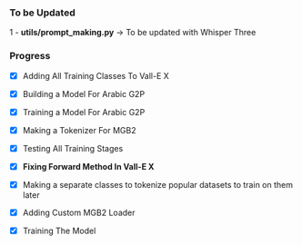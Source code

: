 ### To be Updated
1 - **utils/prompt_making.py** -> To be updated with Whisper Three



### Progress

- [x] Adding All Training Classes To Vall-E X
- [x] Building a Model For Arabic G2P
- [x] Training a Model For Arabic G2P
- [x] Making a Tokenizer For MGB2
- [x] Testing All Training Stages
- [x] **Fixing Forward Method In Vall-E X**
- [x] Making a separate classes to tokenize popular datasets to train on them later
- [x] Adding Custom MGB2 Loader
- [x] Training The Model

